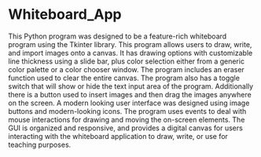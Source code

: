 # Whiteboard_App
This Python program was designed to be a feature-rich whiteboard program using the Tkinter library. This program allows users to draw, write, and import images onto a canvas. It has drawing options with customizable line thickness using a slide bar, plus color selection either from a generic color palette or a color chooser window. The program includes an eraser function used to clear the entire canvas. The program also has a toggle switch that will show or hide the text input area of the program. Additionally there is a button used to insert images and then drag the images anywhere on the screen. A modern looking user interface was designed using image buttons and modern-looking icons. The program uses events to deal with mouse interactions for drawing and moving the on-screen elements. The GUI is organized and responsive, and provides a digital canvas for users interacting with the whiteboard application to draw, write, or use for teaching purposes.
